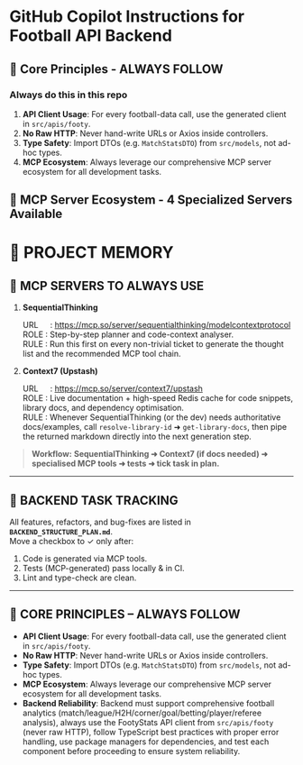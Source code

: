 # GitHub Copilot Instructions for Football API Backend

## 🎯 Core Principles - ALWAYS FOLLOW

### Always do this in this repo

1. **API Client Usage**: For every football-data call, use the generated client in `src/apis/footy`.
2. **No Raw HTTP**: Never hand-write URLs or Axios inside controllers.
3. **Type Safety**: Import DTOs (e.g. `MatchStatsDTO`) from `src/models`, not ad-hoc types.
4. **MCP Ecosystem**: Always leverage our comprehensive MCP server ecosystem for all development tasks.

## 🚀 MCP Server Ecosystem - 4 Specialized Servers Available

# 🧠 PROJECT MEMORY

## 🔌 MCP SERVERS TO ALWAYS USE

1. **SequentialThinking**

   URL  : https://mcp.so/server/sequentialthinking/modelcontextprotocol  
   ROLE : Step-by-step planner and code-context analyser.  
   RULE : Run this first on every non-trivial ticket to generate the thought list and the recommended MCP tool chain.

2. **Context7 (Upstash)**

   URL  : https://mcp.so/server/context7/upstash  
   ROLE : Live documentation + high-speed Redis cache for code snippets, library docs, and dependency optimisation.  
   RULE : Whenever SequentialThinking (or the dev) needs authoritative docs/examples, call `resolve-library-id` ➜ `get-library-docs`, then pipe the returned markdown directly into the next generation step.

> **Workflow:** **SequentialThinking ➜ Context7 (if docs needed) ➜ specialised MCP tools ➜ tests ➜ tick task in plan.**

---

## 📗 BACKEND TASK TRACKING

All features, refactors, and bug-fixes are listed in **`BACKEND_STRUCTURE_PLAN.md`**.  
Move a checkbox to ✓ only after:

1. Code is generated via MCP tools.
2. Tests (MCP-generated) pass locally & in CI.
3. Lint and type-check are clean.

---

## 🎯 CORE PRINCIPLES – ALWAYS FOLLOW

- **API Client Usage**: For every football-data call, use the generated client in `src/apis/footy`.
- **No Raw HTTP**: Never hand-write URLs or Axios inside controllers.
- **Type Safety**: Import DTOs (e.g. `MatchStatsDTO`) from `src/models`, not ad-hoc types.
- **MCP Ecosystem**: Always leverage our comprehensive MCP server ecosystem for all development tasks.
- **Backend Reliability**: Backend must support comprehensive football analytics (match/league/H2H/corner/goal/betting/player/referee analysis), always use the FootyStats API client from `src/apis/footy` (never raw HTTP), follow TypeScript best practices with proper error handling, use package managers for dependencies, and test each component before proceeding to ensure system reliability.
